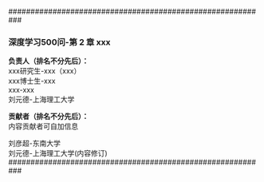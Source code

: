 ###########################################################

### 深度学习500问-第 2 章 xxx

**负责人（排名不分先后）：**  
xxx研究生-xxx（xxx）  
xxx博士生-xxx  
xxx-xxx  
刘元德-上海理工大学  



**贡献者（排名不分先后）：**  
内容贡献者可自加信息

刘彦超-东南大学  
刘元德-上海理工大学(内容修订)  
###########################################################

